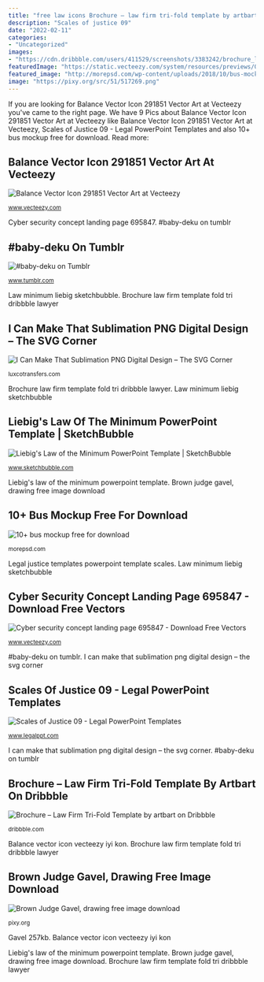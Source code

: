 ```yaml
---
title: "free law icons Brochure – law firm tri-fold template by artbart on dribbble"
description: "Scales of justice 09"
date: "2022-02-11"
categories:
- "Uncategorized"
images:
- "https://cdn.dribbble.com/users/411529/screenshots/3383242/brochure_law_firm_trifold_photoshop_template.jpg"
featuredImage: "https://static.vecteezy.com/system/resources/previews/000/695/847/original/cyber-security-concept-landing-page-vector.jpg"
featured_image: "http://morepsd.com/wp-content/uploads/2018/10/bus-mockup-free.jpg"
image: "https://pixy.org/src/51/517269.png"
---
```


If you are looking for Balance Vector Icon 291851 Vector Art at Vecteezy you've came to the right page. We have 9 Pics about Balance Vector Icon 291851 Vector Art at Vecteezy like Balance Vector Icon 291851 Vector Art at Vecteezy, Scales of Justice 09 - Legal PowerPoint Templates and also 10+ bus mockup free for download. Read more:

## Balance Vector Icon 291851 Vector Art At Vecteezy

![Balance Vector Icon 291851 Vector Art at Vecteezy](https://static.vecteezy.com/system/resources/previews/000/291/851/original/balance-vector-icon.jpg "I can make that sublimation png digital design – the svg corner")

<small>www.vecteezy.com</small>

Cyber security concept landing page 695847. #baby-deku on tumblr

## #baby-deku On Tumblr

![#baby-deku on Tumblr](https://64.media.tumblr.com/b2dce3bf8d34af4e8693e18695c68642/tumblr_p76120AiZI1wrhouyo8_640.jpg "Sublimation digital svg downloads")

<small>www.tumblr.com</small>

Law minimum liebig sketchbubble. Brochure law firm template fold tri dribbble lawyer

## I Can Make That Sublimation PNG Digital Design – The SVG Corner

![I Can Make That Sublimation PNG Digital Design – The SVG Corner](https://cdn.shopify.com/s/files/1/1632/2597/products/Capture_2048x2048_bf53d6c9-cf01-4c03-a09f-ca0b9e1ab1ea_1200x1200.png?v=1579318637 "Scales of justice 09")

<small>luxcotransfers.com</small>

Brochure law firm template fold tri dribbble lawyer. Law minimum liebig sketchbubble

## Liebig&#039;s Law Of The Minimum PowerPoint Template | SketchBubble

![Liebig&#039;s Law of the Minimum PowerPoint Template | SketchBubble](https://cdn.sketchbubble.com/pub/media/catalog/product/optimized/1/2/12643c2d8647cfeee2744c4ac2a26c90c1dfd2f33df8df815fd8704f7ae53fbd/liebigs-law-of-minimum-slide6.png "Cyber security concept landing page 695847")

<small>www.sketchbubble.com</small>

Liebig&#039;s law of the minimum powerpoint template. Brown judge gavel, drawing free image download

## 10+ Bus Mockup Free For Download

![10+ bus mockup free for download](http://morepsd.com/wp-content/uploads/2018/10/bus-mockup-free.jpg "Cyber security concept landing page 695847")

<small>morepsd.com</small>

Legal justice templates powerpoint template scales. Law minimum liebig sketchbubble

## Cyber Security Concept Landing Page 695847 - Download Free Vectors

![Cyber security concept landing page 695847 - Download Free Vectors](https://static.vecteezy.com/system/resources/previews/000/695/847/original/cyber-security-concept-landing-page-vector.jpg "Scales of justice 09")

<small>www.vecteezy.com</small>

#baby-deku on tumblr. I can make that sublimation png digital design – the svg corner

## Scales Of Justice 09 - Legal PowerPoint Templates

![Scales of Justice 09 - Legal PowerPoint Templates](http://www.legalppt.com/template/legal/templates/t_0028a.jpg "Cyber security concept landing page 695847")

<small>www.legalppt.com</small>

I can make that sublimation png digital design – the svg corner. #baby-deku on tumblr

## Brochure – Law Firm Tri-Fold Template By Artbart On Dribbble

![Brochure – Law Firm Tri-Fold Template by artbart on Dribbble](https://cdn.dribbble.com/users/411529/screenshots/3383242/brochure_law_firm_trifold_photoshop_template.jpg "Sublimation digital svg downloads")

<small>dribbble.com</small>

Balance vector icon vecteezy iyi kon. Brochure law firm template fold tri dribbble lawyer

## Brown Judge Gavel, Drawing Free Image Download

![Brown Judge Gavel, drawing free image download](https://pixy.org/src/51/517269.png "Law minimum liebig sketchbubble")

<small>pixy.org</small>

Gavel 257kb. Balance vector icon vecteezy iyi kon

Liebig&#039;s law of the minimum powerpoint template. Brown judge gavel, drawing free image download. Brochure law firm template fold tri dribbble lawyer
